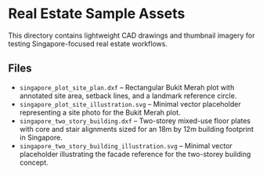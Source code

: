# Real Estate Sample Assets

This directory contains lightweight CAD drawings and thumbnail imagery for testing Singapore-focused real estate workflows.

## Files

- `singapore_plot_site_plan.dxf` – Rectangular Bukit Merah plot with annotated site area, setback lines, and a landmark reference circle.
- `singapore_plot_site_illustration.svg` – Minimal vector placeholder representing a site photo for the Bukit Merah plot.
- `singapore_two_story_building.dxf` – Two-storey mixed-use floor plates with core and stair alignments sized for an 18m by 12m building footprint in Singapore.
- `singapore_two_story_building_illustration.svg` – Minimal vector placeholder illustrating the facade reference for the two-storey building concept.
